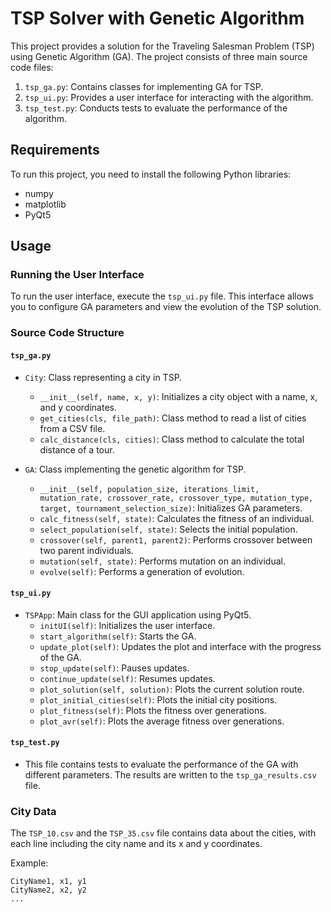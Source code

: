 # TSP Solver with Genetic Algorithm

This project provides a solution for the Traveling Salesman Problem (TSP) using Genetic Algorithm (GA). The project consists of three main source code files:

1. `tsp_ga.py`: Contains classes for implementing GA for TSP.
2. `tsp_ui.py`: Provides a user interface for interacting with the algorithm.
3. `tsp_test.py`: Conducts tests to evaluate the performance of the algorithm.

## Requirements

To run this project, you need to install the following Python libraries:

- numpy
- matplotlib
- PyQt5

## Usage

### Running the User Interface

To run the user interface, execute the `tsp_ui.py` file. This interface allows you to configure GA parameters and view the evolution of the TSP solution.

### Source Code Structure

#### `tsp_ga.py`

- `City`: Class representing a city in TSP.
  - `__init__(self, name, x, y)`: Initializes a city object with a name, x, and y coordinates.
  - `get_cities(cls, file_path)`: Class method to read a list of cities from a CSV file.
  - `calc_distance(cls, cities)`: Class method to calculate the total distance of a tour.

- `GA`: Class implementing the genetic algorithm for TSP.
  - `__init__(self, population_size, iterations_limit, mutation_rate, crossover_rate, crossover_type, mutation_type, target, tournament_selection_size)`: Initializes GA parameters.
  - `calc_fitness(self, state)`: Calculates the fitness of an individual.
  - `select_population(self, state)`: Selects the initial population.
  - `crossover(self, parent1, parent2)`: Performs crossover between two parent individuals.
  - `mutation(self, state)`: Performs mutation on an individual.
  - `evolve(self)`: Performs a generation of evolution.

#### `tsp_ui.py`

- `TSPApp`: Main class for the GUI application using PyQt5.
  - `initUI(self)`: Initializes the user interface.
  - `start_algorithm(self)`: Starts the GA.
  - `update_plot(self)`: Updates the plot and interface with the progress of the GA.
  - `stop_update(self)`: Pauses updates.
  - `continue_update(self)`: Resumes updates.
  - `plot_solution(self, solution)`: Plots the current solution route.
  - `plot_initial_cities(self)`: Plots the initial city positions.
  - `plot_fitness(self)`: Plots the fitness over generations.
  - `plot_avr(self)`: Plots the average fitness over generations.

#### `tsp_test.py`

- This file contains tests to evaluate the performance of the GA with different parameters. The results are written to the `tsp_ga_results.csv` file.

### City Data

The `TSP_10.csv` and the `TSP_35.csv` file contains data about the cities, with each line including the city name and its x and y coordinates.

Example:

```csv
CityName1, x1, y1
CityName2, x2, y2
...
```
